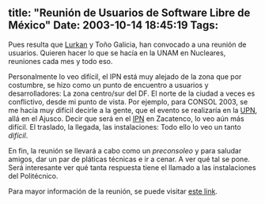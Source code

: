 title: "Reunión de Usuarios de Software Libre de México"
Date: 2003-10-14 18:45:19
Tags: 
---
<p>Pues resulta que <a href="mailto:asanchezm@e-compugraf.com">Lurkan</a> y Toño Galicia, han convocado a una reunión de usuarios. Quieren hacer lo que se hacía en la UNAM en Nucleares, reuniones cada mes y todo eso.</p>

<p>Personalmente lo veo difícil, el IPN está muy alejado de la zona que por costumbre, se hizo como un punto de encuentro a usuarios y desarrolladores: La zona centro/sur del DF. El norte de la ciudad a veces es conflictivo, desde mi punto de vista. Por ejemplo, para CONSOL 2003, se me hacía muy difícil decirle a la gente, que el evento se realizaría en la <a href="http://web.archive.org/web/20031017200540/http://www.upn.mx/">UPN</a>, allá en el Ajusco. Decir que será en el <a href="http://web.archive.org/web/20031017200540/http://www.ipn.mx/">IPN</a> en Zacatenco, lo veo aún más difícil. El traslado, la llegada, las instalaciones: Todo ello lo veo un tanto <em>difícil</em>.</p>

<p>En fin, la reunión se llevará a cabo como un <em>preconsoleo</em> y para saludar amigos, dar un par de pláticas técnicas e ir a cenar. A ver qué tal se pone. Será interesante ver qué tanta respuesta tiene el llamado a las instalaciones del Politécnico.</p>

<p>Para mayor información de la reunión, se puede visitar <a href="http://web.archive.org/web/20031017200540/http://cofradia.org/modules.php?name=News&amp;file=article&amp;sid=6457&amp;mode=&amp;order=0&amp;thold=0">este link</a>.</p>
